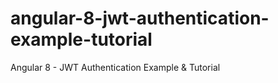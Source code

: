 # angular-8-jwt-authentication-example-tutorial
Angular 8 - JWT Authentication Example &amp; Tutorial
